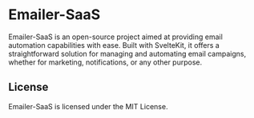# Emailer-SaaS

Emailer-SaaS is an open-source project aimed at providing email automation capabilities with ease. Built with SvelteKit, it offers a straightforward solution for managing and automating email campaigns, whether for marketing, notifications, or any other purpose.

## **License**

Emailer-SaaS is licensed under the MIT License.
